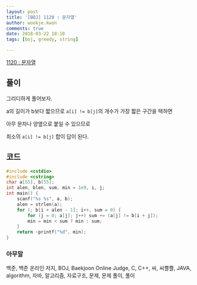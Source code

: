 ```yaml
---
layout: post
title: '[BOJ] 1120 : 문자열'
author: wookje.kwon
comments: true
date: 2018-03-22 10:10
tags: [boj, greedy, string]

---
```


[1120 : 문자열](https://www.acmicpc.net/problem/1120)

## 풀이

그리디하게 풀어보자.

a의 길이가 b보다 짧으므로 `a[i] != b[j]`의 개수가 가장 짧은 구간을 택하면

아무 문자나 양옆으로 붙일 수 있으므로

최소의 `a[i] != b[j]` 합이 답이 된다.

## 코드

```cpp
#include <cstdio>
#include <cstring>
char a[55], b[55];
int alen, blen, sum, min = 1e9, i, j;
int main() {
	scanf("%s %s", a, b);
	alen = strlen(a);
	for (; b[i + alen - 1]; i++, sum = 0) {
		for (j = 0; a[j]; j++) sum += (a[j] != b[i + j]);
		min = min < sum ? min : sum;
	}
	return ~printf("%d", min);
}
```

### 아무말  
백준, 백준 온라인 저지, BOJ, Baekjoon Online Judge, C, C++, 씨, 씨쁠쁠, JAVA, algorithm, 자바, 알고리즘, 자료구조, 문제, 문제 풀이, 풀이
